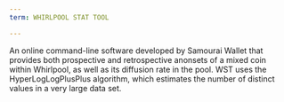 ```yaml
---
term: WHIRLPOOL STAT TOOL

---
```

An online command-line software developed by Samourai Wallet that provides both prospective and retrospective anonsets of a mixed coin within Whirlpool, as well as its diffusion rate in the pool. WST uses the HyperLogLogPlusPlus algorithm, which estimates the number of distinct values in a very large data set.